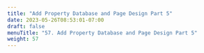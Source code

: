```yaml
---
title: "Add Property Database and Page Design Part 5"
date: 2023-05-26T08:53:01-07:00
draft: false
menuTitle: "57. Add Property Database and Page Design Part 5"
weight: 57
---
```


